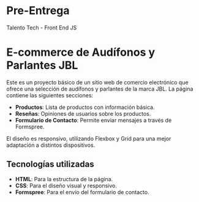# Pre-Entrega
Talento Tech - Front End JS

# E-commerce de Audífonos y Parlantes JBL

Este es un proyecto básico de un sitio web de comercio electrónico que ofrece una selección de audífonos y parlantes de la marca JBL. La página contiene las siguientes secciones:

- **Productos**: Lista de productos con información básica.
- **Reseñas**: Opiniones de usuarios sobre los productos.
- **Formulario de Contacto**: Permite enviar mensajes a través de Formspree.

El diseño es responsivo, utilizando Flexbox y Grid para una mejor adaptación a distintos dispositivos.

## Tecnologías utilizadas
- **HTML**: Para la estructura de la página.
- **CSS**: Para el diseño visual y responsivo.
- **Formspree**: Para el envío del formulario de contacto.

